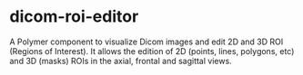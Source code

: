 # dicom-roi-editor
A Polymer component to visualize Dicom images and edit 2D and 3D ROI (Regions of Interest). It allows the edition of 2D (points, lines, polygons, etc) and 3D (masks) ROIs in the axial, frontal and sagittal views. 
